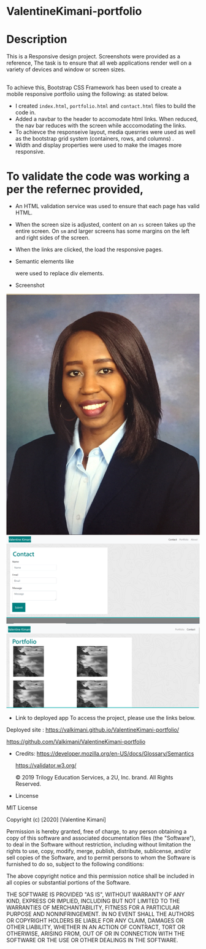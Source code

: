 # ValentineKimani-portfolio

<!--Added a description of the refactor project-->

# Description

This is a Responsive design project. Screenshots were provided as a reference, The task is to ensure that all web applications render well on a variety of devices and window or screen sizes.

##

To achieve this, Bootstrap CSS Framework has been used to create a mobile responsive portfolio using the following:
as stated below.

- I created `index.html`, `portfolio.html` and `contact.html` files to build the code in.
- Added a navbar to the header to accomodate html links. When reduced, the nav bar reduces with the screen while acccomodating the links.
- To achievce the responseive layout, media quesrries were used as well as the bootstrap grid system (containers, rows, and columns) .
- Width and display properties were used to make the images more responsive.

# To validate the code was working a per the refernec provided,

- An HTML validation service was used to ensure that each page has valid HTML.
- When the screen size is adjusted, content on an `xs` screen takes up the entire screen. On `sm` and larger screens has some margins on the left and right sides of the screen.
- When the links are clicked, the load the responsive pages.
- Semantic elements like <nav></nav> were used to replace div elements.

- Screenshot

![About](./images/About.jpg)
![Contact](./images/contact.png)
![Portfolio](./images/portfolio.png)

- Link to deployed app
  To access the project, please use the links below.

Deployed site : https://valkimani.github.io/ValentineKimani-portfolio/

https://github.com/Valkimani/ValentineKimani-portfolio

- Credits:
  https://developer.mozilla.org/en-US/docs/Glossary/Semantics

  https://validator.w3.org/

  © 2019 Trilogy Education Services, a 2U, Inc. brand. All Rights Reserved.

- Lincense

MIT License

Copyright (c) [2020] [Valentine Kimani]

Permission is hereby granted, free of charge, to any person obtaining a copy
of this software and associated documentation files (the "Software"), to deal
in the Software without restriction, including without limitation the rights
to use, copy, modify, merge, publish, distribute, sublicense, and/or sell
copies of the Software, and to permit persons to whom the Software is
furnished to do so, subject to the following conditions:

The above copyright notice and this permission notice shall be included in all
copies or substantial portions of the Software.

THE SOFTWARE IS PROVIDED "AS IS", WITHOUT WARRANTY OF ANY KIND, EXPRESS OR
IMPLIED, INCLUDING BUT NOT LIMITED TO THE WARRANTIES OF MERCHANTABILITY,
FITNESS FOR A PARTICULAR PURPOSE AND NONINFRINGEMENT. IN NO EVENT SHALL THE
AUTHORS OR COPYRIGHT HOLDERS BE LIABLE FOR ANY CLAIM, DAMAGES OR OTHER
LIABILITY, WHETHER IN AN ACTION OF CONTRACT, TORT OR OTHERWISE, ARISING FROM,
OUT OF OR IN CONNECTION WITH THE SOFTWARE OR THE USE OR OTHER DEALINGS IN THE
SOFTWARE.
